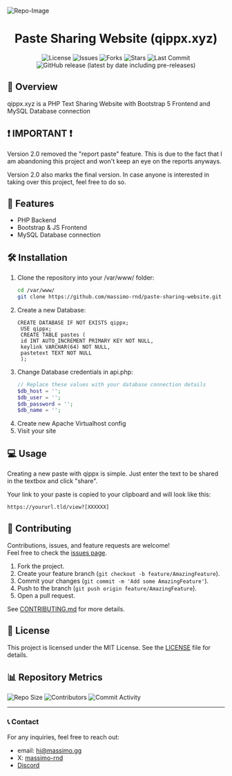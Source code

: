 ![Repo-Image](https://massimo.gg/github-images/qippx.webp)

<div align="center">

# Paste Sharing Website (qippx.xyz)

![License](https://img.shields.io/github/license/massimo-rnd/paste-sharing-website)
![Issues](https://img.shields.io/github/issues/massimo-rnd/paste-sharing-website)
![Forks](https://img.shields.io/github/forks/massimo-rnd/paste-sharing-website)
![Stars](https://img.shields.io/github/stars/massimo-rnd/paste-sharing-website)
![Last Commit](https://img.shields.io/github/last-commit/massimo-rnd/paste-sharing-website)
![GitHub release (latest by date including pre-releases)](https://img.shields.io/github/v/release/massimo-rnd/paste-sharing-website?include_prereleases)

</div>

## 🚀 Overview

qippx.xyz is a PHP Text Sharing Website with Bootstrap 5 Frontend and MySQL Database connection

## ❗ IMPORTANT ❗

Version 2.0 removed the "report paste" feature. This is due to the fact that I am abandoning this project and won't keep an eye on the reports anyways.

Version 2.0 also marks the final version. In case anyone is interested in taking over this project, feel free to do so.

## 🎯 Features

- PHP Backend
- Bootstrap & JS Frontend
- MySQL Database connection

## 🛠️ Installation

1. Clone the repository into your /var/www/ folder:
   ```bash
   cd /var/www/
   git clone https://github.com/massimo-rnd/paste-sharing-website.git
   ```
2. Create a new Database:
   ```mysql
   CREATE DATABASE IF NOT EXISTS qippx;
    USE qippx;
    CREATE TABLE pastes (
    id INT AUTO_INCREMENT PRIMARY KEY NOT NULL,
    keylink VARCHAR(64) NOT NULL,
    pastetext TEXT NOT NULL
    );
   ```
3. Change Database credentials in api.php:
    ```php
    // Replace these values with your database connection details
    $db_host = '';
    $db_user = '';
    $db_password = '';
    $db_name = '';
    ```
4. Create new Apache Virtualhost config
5. Visit your site

## 💻 Usage

Creating a new paste with qippx is simple. Just enter the text to be shared in the textbox and click "share".

Your link to your paste is copied to your clipboard and will look like this:
```bash
https://yoururl.tld/view?[XXXXXX]
```

## 🤝 Contributing

Contributions, issues, and feature requests are welcome!  
Feel free to check the [issues page](https://github.com/massimo-rnd/paste-sharing-website/issues).

1. Fork the project.
2. Create your feature branch (`git checkout -b feature/AmazingFeature`).
3. Commit your changes (`git commit -m 'Add some AmazingFeature'`).
4. Push to the branch (`git push origin feature/AmazingFeature`).
5. Open a pull request.

See [CONTRIBUTING.md](CONTRIBUTING.md) for more details.

## 📜 License

This project is licensed under the MIT License. See the [LICENSE](LICENSE) file for details.

## 📊 Repository Metrics

![Repo Size](https://img.shields.io/github/repo-size/massimo-rnd/paste-sharing-website)
![Contributors](https://img.shields.io/github/contributors/massimo-rnd/paste-sharing-website)
![Commit Activity](https://img.shields.io/github/commit-activity/m/massimo-rnd/paste-sharing-website)

---

### 📞 Contact

For any inquiries, feel free to reach out:
- email: [hi@massimo.gg](mailto:hi@massimo.gg)
- X: [massimo-rnd](https://x.com/massimo-rnd)
- [Discord](https://discord.gg/wmC5AA6c)
